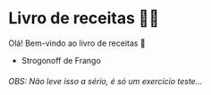 # Livro de receitas :man_cook:

Olá! Bem-vindo ao livro de receitas :wave:

- Strogonoff de Frango

###### OBS: Não leve isso a sério, é só um exercício teste...
